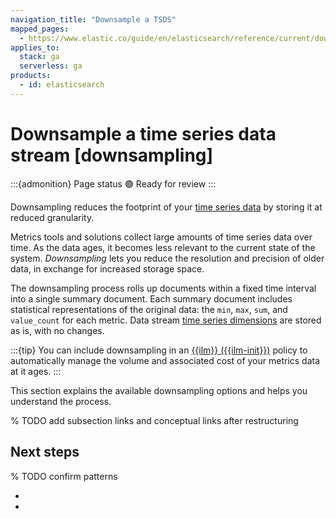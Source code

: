 ```yaml
---
navigation_title: "Downsample a TSDS"
mapped_pages:
  - https://www.elastic.co/guide/en/elasticsearch/reference/current/downsampling.html
applies_to:
  stack: ga
  serverless: ga
products:
  - id: elasticsearch
---
```


# Downsample a time series data stream [downsampling]

:::{admonition} Page status
🟢 Ready for review
:::

Downsampling reduces the footprint of your [time series data](time-series-data-stream-tsds.md) by storing it at reduced granularity.

Metrics tools and solutions collect large amounts of time series data over time. As the data ages, it becomes less relevant to the current state of the system. _Downsampling_ lets you reduce the resolution and precision of older data, in exchange for increased storage space.

The downsampling process rolls up documents within a fixed time interval into a single summary document. Each summary document includes statistical representations of the original data: the `min`, `max`, `sum`, and `value_count` for each metric. Data stream [time series dimensions](time-series-data-stream-tsds.md#time-series-dimension) are stored as is, with no changes.

:::{tip}
You can include downsampling in an [{{ilm}} ({{ilm-init}})](../../lifecycle/index-lifecycle-management.md) policy to automatically manage the volume and associated cost of your metrics data at it ages.
:::

This section explains the available downsampling options and helps you understand the process.

% TODO add subsection links and conceptual links after restructuring

## Next steps
% TODO confirm patterns

* [](run-downsampling.md)
* [](downsampling-concepts.md)
